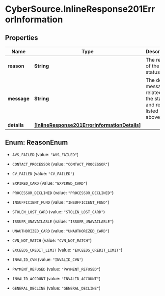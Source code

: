 # CyberSource.InlineResponse201ErrorInformation

## Properties
Name | Type | Description | Notes
------------ | ------------- | ------------- | -------------
**reason** | **String** | The reason of the status.  | [optional] 
**message** | **String** | The detail message related to the status and reason listed above. | [optional] 
**details** | [**[InlineResponse201ErrorInformationDetails]**](InlineResponse201ErrorInformationDetails.md) |  | [optional] 


<a name="ReasonEnum"></a>
## Enum: ReasonEnum


* `AVS_FAILED` (value: `"AVS_FAILED"`)

* `CONTACT_PROCESSOR` (value: `"CONTACT_PROCESSOR"`)

* `CV_FAILED` (value: `"CV_FAILED"`)

* `EXPIRED_CARD` (value: `"EXPIRED_CARD"`)

* `PROCESSOR_DECLINED` (value: `"PROCESSOR_DECLINED"`)

* `INSUFFICIENT_FUND` (value: `"INSUFFICIENT_FUND"`)

* `STOLEN_LOST_CARD` (value: `"STOLEN_LOST_CARD"`)

* `ISSUER_UNAVAILABLE` (value: `"ISSUER_UNAVAILABLE"`)

* `UNAUTHORIZED_CARD` (value: `"UNAUTHORIZED_CARD"`)

* `CVN_NOT_MATCH` (value: `"CVN_NOT_MATCH"`)

* `EXCEEDS_CREDIT_LIMIT` (value: `"EXCEEDS_CREDIT_LIMIT"`)

* `INVALID_CVN` (value: `"INVALID_CVN"`)

* `PAYMENT_REFUSED` (value: `"PAYMENT_REFUSED"`)

* `INVALID_ACCOUNT` (value: `"INVALID_ACCOUNT"`)

* `GENERAL_DECLINE` (value: `"GENERAL_DECLINE"`)




